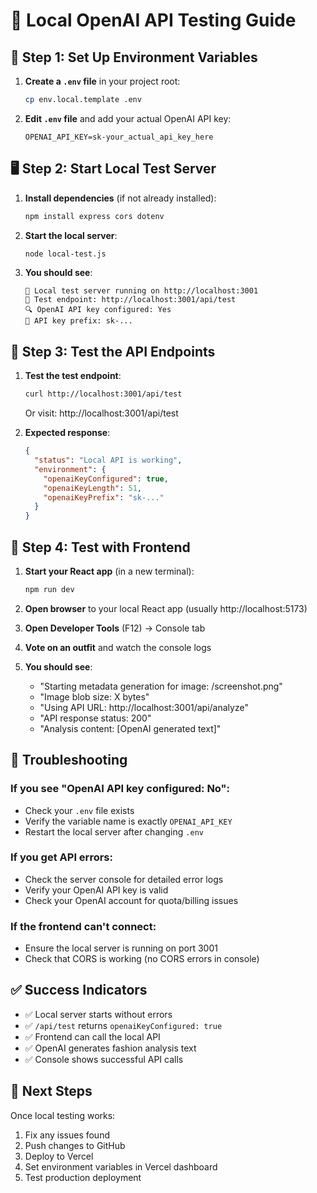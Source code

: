 # 🧪 Local OpenAI API Testing Guide

## 🚀 **Step 1: Set Up Environment Variables**

1. **Create a `.env` file** in your project root:
   ```bash
   cp env.local.template .env
   ```

2. **Edit `.env` file** and add your actual OpenAI API key:
   ```
   OPENAI_API_KEY=sk-your_actual_api_key_here
   ```

## 🖥️ **Step 2: Start Local Test Server**

1. **Install dependencies** (if not already installed):
   ```bash
   npm install express cors dotenv
   ```

2. **Start the local server**:
   ```bash
   node local-test.js
   ```

3. **You should see**:
   ```
   🚀 Local test server running on http://localhost:3001
   📝 Test endpoint: http://localhost:3001/api/test
   🔍 OpenAI API key configured: Yes
   🔑 API key prefix: sk-...
   ```

## 🧪 **Step 3: Test the API Endpoints**

1. **Test the test endpoint**:
   ```bash
   curl http://localhost:3001/api/test
   ```
   Or visit: http://localhost:3001/api/test

2. **Expected response**:
   ```json
   {
     "status": "Local API is working",
     "environment": {
       "openaiKeyConfigured": true,
       "openaiKeyLength": 51,
       "openaiKeyPrefix": "sk-..."
     }
   }
   ```

## 🎯 **Step 4: Test with Frontend**

1. **Start your React app** (in a new terminal):
   ```bash
   npm run dev
   ```

2. **Open browser** to your local React app (usually http://localhost:5173)

3. **Open Developer Tools** (F12) → Console tab

4. **Vote on an outfit** and watch the console logs

5. **You should see**:
   - "Starting metadata generation for image: /screenshot.png"
   - "Image blob size: X bytes"
   - "Using API URL: http://localhost:3001/api/analyze"
   - "API response status: 200"
   - "Analysis content: [OpenAI generated text]"

## 🚨 **Troubleshooting**

### If you see "OpenAI API key configured: No":
- Check your `.env` file exists
- Verify the variable name is exactly `OPENAI_API_KEY`
- Restart the local server after changing `.env`

### If you get API errors:
- Check the server console for detailed error logs
- Verify your OpenAI API key is valid
- Check your OpenAI account for quota/billing issues

### If the frontend can't connect:
- Ensure the local server is running on port 3001
- Check that CORS is working (no CORS errors in console)

## ✅ **Success Indicators**

- ✅ Local server starts without errors
- ✅ `/api/test` returns `openaiKeyConfigured: true`
- ✅ Frontend can call the local API
- ✅ OpenAI generates fashion analysis text
- ✅ Console shows successful API calls

## 🔄 **Next Steps**

Once local testing works:
1. Fix any issues found
2. Push changes to GitHub
3. Deploy to Vercel
4. Set environment variables in Vercel dashboard
5. Test production deployment
